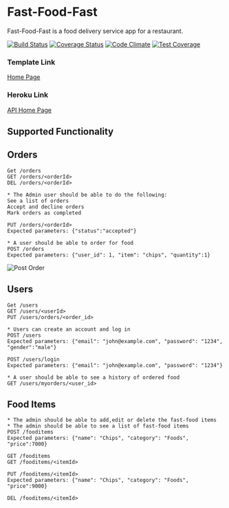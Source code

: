 # Fast-Food-Fast

Fast-Food-Fast is a food delivery service app for a restaurant.

[![Build Status](https://travis-ci.com/mubstimor/fast-food-fast.svg?branch=develop)](https://travis-ci.com/mubstimor/fast-food-fast)  [![Coverage Status](https://coveralls.io/repos/github/mubstimor/fast-food-fast/badge.svg?branch=develop&service=github)](https://coveralls.io/github/mubstimor/fast-food-fast?branch=develop&service=github)  [![Code Climate](https://codeclimate.com/github/codeclimate/codeclimate/badges/gpa.svg)](https://codeclimate.com/github/mubstimor/fast-food-fast)  [![Test Coverage](https://api.codeclimate.com/v1/badges/24230611fce8192b6279/test_coverage)](https://codeclimate.com/github/mubstimor/fast-food-fast/test_coverage)


### Template Link

[Home Page](https://mubstimor.github.io/fast-food-fast/ui/index.html)

### Heroku Link

[API Home Page](https://tims-fast-food.herokuapp.com/)

## Supported Functionality

## Orders
```
Get /orders
GET /orders/<orderId>
DEL /orders/<orderId>

* The Admin user should be able to do the following:
See a list of orders
Accept and decline orders
Mark orders as completed

PUT /orders/<orderId>
Expected parameters: {"status":"accepted"}

* A user should be able to order for food
POST /orders
Expected parameters: {"user_id": 1, "item": "chips", "quantity":1}
```
![Post Order](/../develop/screenshots/post-order?raw=true)
## Users
```
Get /users
GET /users/<userId>
PUT /users/orders/<order_id>

* Users can create an account and log in
POST /users
Expected parameters: {"email": "john@example.com", "password": "1234", "gender":"male"}

POST /users/login
Expected parameters: {"email": "john@example.com", "password": "1234"}

* A user should be able to see a history of ordered food
GET /users/myorders/<user_id>
```

## Food Items
```
* The admin should be able to add,edit or delete the fast-food items
* The admin should be able to see a list of fast-food items
POST /fooditems
Expected parameters: {"name": "Chips", "category": "Foods", "price":7000}

GET /fooditems
GET /fooditems/<itemId>

PUT /fooditems/<itemId>
Expected parameters: {"name": "Chips", "category": "Foods", "price":9000}

DEL /fooditems/<itemId>
```